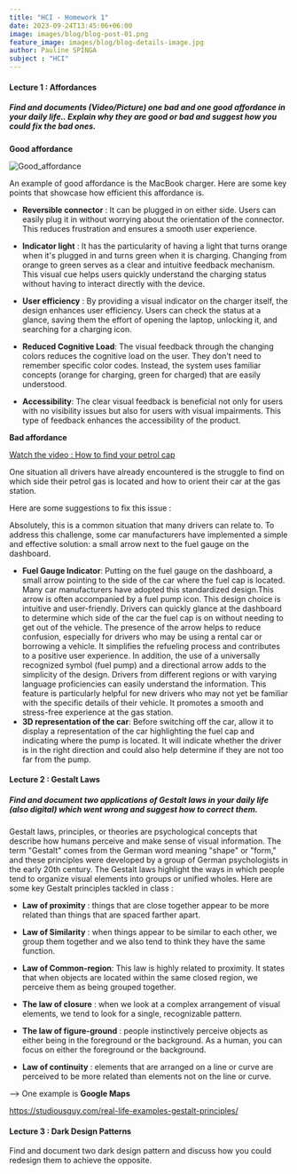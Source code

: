 ```yaml
---
title: "HCI - Homework 1"
date: 2023-09-24T13:45:06+06:00
image: images/blog/blog-post-01.png
feature_image: images/blog/blog-details-image.jpg
author: Pauline SPINGA
subject : "HCI"
---
```


#### Lecture 1 : Affordances

##### Find and documents (Video/Picture) one bad and one good affordance in your daily life.. Explain why they are good or bad and suggest how you could fix the bad ones.

**Good affordance**

![Good_affordance](/blog/HCI/good_affordance.png)

An example of good affordance is the MacBook charger. Here are some key points that showcase how efficient this affordance is. 

- **Reversible connector** : It can be plugged in on either side. Users can easily plug it in without worrying about the orientation of the connector. This reduces frustration and ensures a smooth user experience.

- **Indicator light** : It has the particularity of having a light that turns orange when it's plugged in and turns green when it is charging. Changing from orange to green serves as a clear and intuitive feedback mechanism. This visual cue helps users quickly understand the charging status without having to interact directly with the device.

- **User efficiency** : By providing a visual indicator on the charger itself, the design enhances user efficiency. Users can check the status at a glance, saving them the effort of opening the laptop, unlocking it, and searching for a charging icon.

- **Reduced Cognitive Load**:
The visual feedback through the changing colors reduces the cognitive load on the user. They don't need to remember specific color codes. Instead, the system uses familiar concepts (orange for charging, green for charged) that are easily understood.

- **Accessibility**:
The clear visual feedback is beneficial not only for users with no visibility issues but also for users with visual impairments. This type of feedback enhances the accessibility of the product.

**Bad affordance**

[Watch the video : How to find your petrol cap](https://www.youtube.com/watch?v=vupgBykQnko)

One situation all drivers have already encountered is the struggle to find on which side their petrol gas is located and how to orient their car at the gas station.

Here are some suggestions to fix this issue : 


Absolutely, this is a common situation that many drivers can relate to. To address this challenge, some car manufacturers have implemented a simple and effective solution: a small arrow next to the fuel gauge on the dashboard.

- **Fuel Gauge Indicator**:
Putting on the fuel gauge on the dashboard, a small arrow pointing to the side of the car where the fuel cap is located. Many car manufacturers have adopted this standardized design.This arrow is often accompanied by a fuel pump icon. This design choice is intuitive and user-friendly. Drivers can quickly glance at the dashboard to determine which side of the car the fuel cap is on without needing to get out of the vehicle. The presence of the arrow helps to reduce confusion, especially for drivers who may be using a rental car or borrowing a vehicle. It simplifies the refueling process and contributes to a positive user experience.
In addition, the use of a universally recognized symbol (fuel pump) and a directional arrow adds to the simplicity of the design. Drivers from different regions or with varying language proficiencies can easily understand the information. This feature is particularly helpful for new drivers who may not yet be familiar with the specific details of their vehicle. It promotes a smooth and stress-free experience at the gas station.
- **3D representation of the car**: Before switching off the car, allow it to display a representation of the car highlighting the fuel cap and indicating where the pump is located. It will indicate whether the driver is in the right direction and could also help determine if they are not too far from the pump. 

#### Lecture 2 : Gestalt Laws

##### Find and document two applications of Gestalt laws in your daily life (also digital) which went wrong and suggest how to correct them.

Gestalt laws, principles, or theories are psychological concepts that describe how humans perceive and make sense of visual information. The term "Gestalt" comes from the German word meaning "shape" or "form," and these principles were developed by a group of German psychologists in the early 20th century. The Gestalt laws highlight the ways in which people tend to organize visual elements into groups or unified wholes. Here are some key Gestalt principles tackled in class : 

- **Law of proximity** : things that are close together appear to be more related than things that are spaced farther apart.
- **Law of Similarity** : when things appear to be similar to each other, we group 
them together and we also tend to think they have the same function.
- **Law of Common-region**: This law is highly related to proximity. It states that when objects are located within the same closed region, we perceive them as being 
grouped together. 
- **The law of closure** : when we look at a complex arrangement of visual elements, we tend to look for a single, recognizable pattern.
- **The law of figure-ground** : people instinctively perceive objects as either being in the foreground or the background. As a human, you can focus on either the foreground or the background.

- **Law of continuity** : elements that are arranged on a line or curve are perceived to be more related than elements not on the line or curve.

--> One example is **Google Maps**

https://studiousguy.com/real-life-examples-gestalt-principles/


#### Lecture 3 : Dark Design Patterns

Find and document two dark design pattern and discuss how you could redesign them to achieve the opposite.
